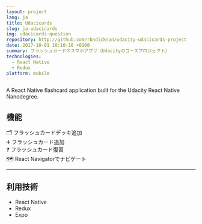 ```yaml
---
layout: project
lang: ja
title: Udacicards
slug: ja-udacicards
img: udacicards-question
repository: http://github.com/rbndickson/udacity-udacicards-project
date: 2017-10-01 10:10:10 +0100
summary: フラッシュカードのスマホアプリ（Udacityのコースプロジェクト）
technologies:
  - React Native
  - Redux
platform: mobile
---
```

A React Native flashcard application built for the Udacity React Native Nanodegree.

## 機能

🗂 フラッシュカードデッキ追加  
➕ フラッシュカード追加  
❓ フラッシュカード復習  
🗺 React Navigatorでナビゲート  

---

## 利用技術

- React Native
- Redux
- Expo